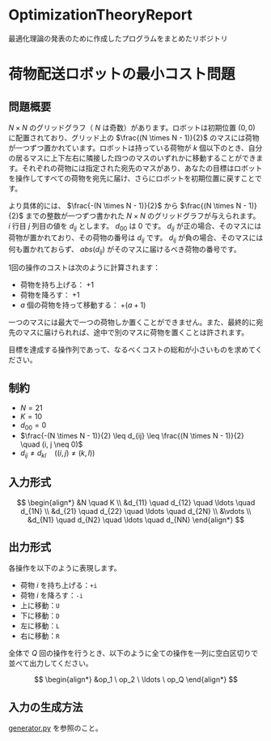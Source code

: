 # OptimizationTheoryReport
最適化理論の発表のために作成したプログラムをまとめたリポジトリ

# 荷物配送ロボットの最小コスト問題

## 問題概要
 $N \times N$ のグリッドグラフ（ $N$ は奇数）があります。ロボットは初期位置 $(0,0)$ に配置されており、グリッド上の $\frac{(N \times N - 1)}{2}$ のマスには荷物が一つずつ置かれています。ロボットは持っている荷物が $k$ 個以下のとき、自分の居るマスに上下左右に隣接した四つのマスのいずれかに移動することができます。それぞれの荷物には指定された宛先のマスがあり、あなたの目標はロボットを操作してすべての荷物を宛先に届け、さらにロボットを初期位置に戻すことです。

より具体的には、 $\frac{-(N \times N - 1)}{2}$ から $\frac{(N \times N - 1)}{2}$ までの整数が一つずつ書かれた $N \times N$ のグリッドグラフが与えられます。 $i$ 行目 $j$ 列目の値を $d_{ij}$ とします。 $d_{00}$ は $0$ です。 $d_{ij}$ が正の場合、そのマスには荷物が置かれており、その荷物の番号は $d_{ij}$ です。 $d_{ij}$ が負の場合、そのマスには何も置かれておらず、 $abs(d_{ij})$ がそのマスに届けるべき荷物の番号です。

1回の操作のコストは次のように計算されます：
- 荷物を持ち上げる： $+1$
- 荷物を降ろす： $+1$
- $a$ 個の荷物を持って移動する： $+(a+1)$

一つのマスには最大で一つの荷物しか置くことができません。また、最終的に宛先のマスに届けられれば、途中で別のマスに荷物を置くことは許されます。

目標を達成する操作列であって、なるべくコストの総和が小さいものを求めてください。



## 制約
- $N = 21$
- $K = 10$
- $d_{00} = 0$
- $\frac{-(N \times N - 1)}{2} \leq d_{ij} \leq \frac{(N \times N - 1)}{2} \quad (i, j \neq 0)$
- $d_{ij} \neq d_{kl} \quad ((i, j) \neq (k, l))$

## 入力形式

$$
\begin{align*}
&N \quad K \\
&d_{11} \quad d_{12} \quad \ldots \quad d_{1N} \\
&d_{21} \quad d_{22} \quad \ldots \quad d_{2N} \\
&\vdots \\
&d_{N1} \quad d_{N2} \quad \ldots \quad d_{NN}
\end{align*}
$$

## 出力形式
各操作を以下のように表現します。
- 荷物 $i$ を持ち上げる：`+i`
- 荷物 $i$ を降ろす：`-i`
- 上に移動：`U`
- 下に移動：`D`
- 左に移動：`L`
- 右に移動：`R`

全体で $Q$ 回の操作を行うとき、以下のように全ての操作を一列に空白区切りで並べて出力してください。

$$
\begin{align*}
&op_1 \ op_2 \ \ldots \ op_Q
\end{align*}
$$

## 入力の生成方法

[generator.py](/testcase/generator.py) を参照のこと。
